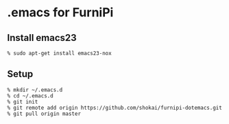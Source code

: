 .emacs for FurniPi
==================

Install emacs23
---------------

    % sudo apt-get install emacs23-nox


Setup
-----

    % mkdir ~/.emacs.d
    % cd ~/.emacs.d
    % git init
    % git remote add origin https://github.com/shokai/furnipi-dotemacs.git
    % git pull origin master
